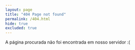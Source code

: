 ```yaml
---
layout: page
title: "404 Page not found"
permalink: /404.html
hide: true
excluded: true
---
```


A página procurada não foi encontrada em nosso servidor :(
